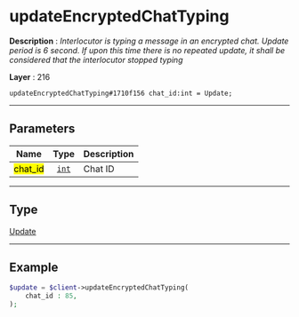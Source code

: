 # updateEncryptedChatTyping

**Description** : *Interlocutor is typing a message in an encrypted chat\. Update period is 6 second\. If upon this time there is no repeated update, it shall be considered that the interlocutor stopped typing*

**Layer** : 216

```tl
updateEncryptedChatTyping#1710f156 chat_id:int = Update;
```

---

## Parameters

| Name | Type | Description |
| :---: | :---: | :--- |
| <mark>chat_id</mark> | [`int`](type/int) | Chat ID |

---

## Type

[Update](type/Update)

---

## Example

```php
$update = $client->updateEncryptedChatTyping(
	chat_id : 85,
);
```